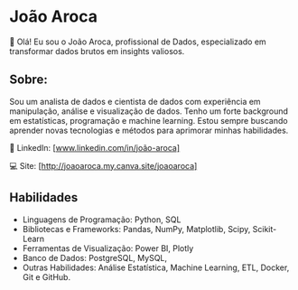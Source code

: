 # **João Aroca**

👋 Olá! Eu sou o João Aroca, profissional de Dados, especializado em transformar dados brutos em insights valiosos.

## Sobre:

Sou um analista de dados e cientista de dados com experiência em manipulação, análise e visualização de dados. Tenho um forte background em estatísticas, programação e machine learning. Estou sempre buscando aprender novas tecnologias e métodos para aprimorar minhas habilidades.


🔗 LinkedIn: [www.linkedin.com/in/joão-aroca]

💻 Site: [http://joaoaroca.my.canva.site/joaoaroca]

## Habilidades

- Linguagens de Programação: Python, SQL
- Bibliotecas e Frameworks: Pandas, NumPy, Matplotlib, Scipy, Scikit-Learn
- Ferramentas de Visualização: Power BI, Plotly
- Banco de Dados: PostgreSQL, MySQL, 
- Outras Habilidades: Análise Estatística, Machine Learning, ETL, Docker, Git e GitHub.
